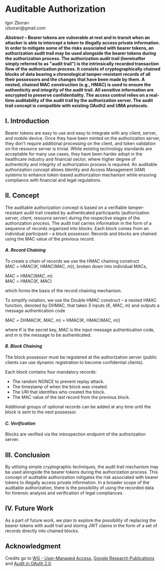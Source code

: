 <!-- @import "style.less" -->

# Auditable Authorization

<p class="author">
    Igor Zboran<br>
    izboran@gmail.com
</p>

***Abstract*** **– Bearer tokens are vulnerable at rest and in transit when an attacker is able to intercept a token to illegally access private information. In order to mitigate some of the risks associated with bearer tokens, an authorization audit trail may be used alongside the bearer tokens during the authorization process. The authorization audit trail (hereinafter simply referred to as "audit trail") is the intrinsically recorded transaction flow of the authorization process. It consists of cryptographically chained blocks of data bearing a chronological tamper-resistant records of all their possessors and the changes that have been made by them. A nested, chained MAC construction (e.g., HMAC) is used to ensure the authenticity and integrity of the audit trail. All sensitive information are encrypted to preserve confidentiality. The access control relies on a real-time auditability of the audit trail by the authorization server. The audit trail concept is compatible with existing OAuth2 and UMA protocols.**

## I. Introduction

Bearer tokens are easy to use and easy to integrate with any client, server, and mobile device. Once they have been minted on the authorization server, they don't require additional processing on the client, and token validation on the resource server is trivial. While existing technology standards are acceptable for many use cases, they have been harder adopt in the healthcare industry and financial sector, where higher degree of authenticity and integrity of authorization process is required. An auditable authorization concept allows Identity and Access Management (IAM) systems to enhance token-based authorization mechanism while ensuring compliance with financial and legal regulations.

## II. Concept

The auditable authorization concept is based on a verifiable tamper-resistant audit trail created by authenticated participants (authorization server, client, resource server) during the respective stages of the authorization process. The audit trail carries information in the form of a sequence of records organized into blocks. Each block comes from an individual participant – a block possessor. Records and blocks are chained using the MAC value of the previous record.

#### *A. Record Chaining*

To create a chain of records we use the HMAC chaining construct *MAC*&#160;=&#160;HMAC(*K*,&#160;HMAC(*MAC*,&#160;*m*)), broken down into individual MACs,

*MAC*&#160;=&#160;HMAC(*MAC*,&#160;*m*)  
*MAC*&#160;=&#160;HMAC(*K*,&#160;*MAC*)

which forms the basis of the record chaining mechanism.

To simplify notation, we use the Double HMAC construct – a nested HMAC function, denoted by DHMAC, that takes 3 inputs (*K*,&#160;*MAC*,&#160;*m*) and outputs a message authentication code

*MAC*&#160;=&#160;DHMAC(*K*,&#160;*MAC*,&#160;*m*)&#160;=&#160;HMAC(*K*,&#160;HMAC(*MAC*,&#160;*m*))

where *K* is the secret key, *MAC* is the input message authentication code, and *m* is the message to be authenticated.

#### *B. Block Chaining*

The block possessor must be registered at the authorization server (public clients can use dynamic registration to become confidential clients).

Each block contains four mandatory records:

* The random NONCE to prevent replay attack.
* The timestamp of when the block was created.
* The URI that identifies who created the block.
* The MAC value of the last record from the previous block.

Additional groups of optional records can be added at any time until the block is sent to the next possessor.

#### *C. Verification*

Blocks are verified via the introspection endpoint of the authorization server.

## III. Conclusion

By utilizing simple cryptographic techniques, the audit trail mechanism may be used alongside the bearer tokens during the authorization process. This concept of auditable authorization mitigates the risk associated with bearer tokens to illegally access private information. In a broader scope of the auditable authorization, there is the possibility of using the recorded data for forensic analysis and verification of legal compliances.

## IV. Future Work

As a part of future work, we plan to explore the possibility of replacing the bearer tokens with audit trail and storing JWT claims in the form of a set of records directly into chained blocks.

## Acknowledgment

Credits go to [WG - User-Managed Access][1], [Google Research Publications][2] and [Audit in OAuth 2.0][3].

[1]: https://kantarainitiative.org/confluence/display/uma/Home
[2]: https://research.google/pubs/pub41892/
[3]: https://datatracker.ietf.org/doc/html/draft-tsitkov-oauth-audit-02

